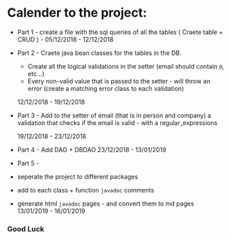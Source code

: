 # Calender to the project:
* Part 1 - create a file with the sql queries of all the tables ( Craete table + CRUD ) - 05/12/2018 - 12/12/2018
* Part 2 - Craete java bean classes for the tables in the DB.
  * Create all the logical validations in the setter (email should contain `@`, etc...)
  * Every non-valid value that is passed to the setter - will throw an error (create a matching error class to each validation)    
  
   12/12/2018 - 19/12/2018
* Part 3 - Add to the setter of email (that is in person and company) a validation that checks if the email is valid - with a regular_expressions   

   19/12/2018 - 23/12/2018
* Part 4 - Add DAO + DBDAO
   23/12/2018 - 13/01/2019
* Part 5 - 
 * seperate the project to different packages
 * add to each class + function `javadoc` comments
 * generate html `javadoc` pages - and convert them to md pages
   13/01/2019 - 16/01/2019
### Good Luck
